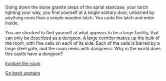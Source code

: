 Going down the stone granite steps of the sprial staircase, your torch lighting your way, you find yourself at a single solitary door, unbarred by anything more than a simple wooden latch. You undo the latch and enter inside. 

You are shocked to find yourself at what appears to be a large facility, that can only be described as a dungeon. A large corridor makes up the bulk of the room, with five cells on each of its side. Each of the cells is barred by a large steel gate, and the room reeks with dampness. Why in the world does this castle have a dungeon?

[Explore the room](6-C.md)

[Go back upstairs](6-B.md)